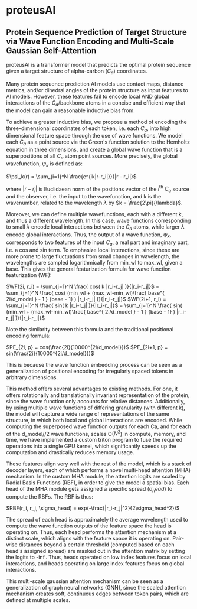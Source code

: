 # proteusAI
## Protein Sequence Prediction of Target Structure via Wave Function Encoding and Multi-Scale Gaussian Self-Attention

proteusAI is a transformer model that predicts the optimal protein sequence given a target structure of alpha-carbon ($C_a$) coordinates. 

Many protein sequence prediction AI models use contact maps, distance metrics, and/or dihedral angles of the protein structure as input features to AI models. However, these features fail to encode local AND global interactions of the $C_a$/backbone atoms in a concise and efficient way that the model can gain a reasonable inductive bias from. 

To achieve a greater inductive bias, we propose a method of encoding the three-dimensional coordinates of each token, i.e. each $C_a$, into high dimensional feature space through the use of wave functions. We model each $C_a$ as a point source via the Green's function solution to the Hemholtz equation in three dimensions, and create a global wave function that is a superpositions of all $C_a$ atom point sources. More precisely, the global wavefunction, $\psi_k$ is defined as:

$\psi_k(r) = \sum_{i=1}^N \frac{e^{ik|r-r_i|}}{|r - r_i|}$

where $|r - r_i|$ is Euclidaean norm of the positions vector of the $i^\text{th}$ $C_a$ source and the observer, i.e. the input to the wavefunction, and k is the wavenumber, related to the wavelength $\lambda$ by $k = \frac{2\pi}{\lambda}$.

Moreover, we can define multiple wavefunctions, each with a different k, and thus a different wavelength. In this case, wave functions corresponding to small $\lambda$ encode local interactions between the $C_a$ atoms, while larger $\lambda$ encode global interactions. Thus, the output of a wave function, $\psi_k$, corresponds to two features of the input $C_a$, a real part and imaginary part, i.e. a cos and sin term. To emphasize local interactions, since these are more prone to large fluctuations from small changes in wavelength, the wavelengths are sampled logarithmically from min_wl to max_wl, given a base. This gives the general featurization formula for wave function featurization (WF):

$WF(2i, r_i) = \sum_{j=1}^N \frac{ cos( k |r_i-r_j| )}{|r_i-r_j|}$ = \sum_{j=1}^N \frac{ cos( (min\_wl + (max\_wl-min\_wl)\frac{ base^{ 2i/d_model } - 1 } {base - 1}  ) |r_i-r_j| )}{|r_i-r_j|}$
$WF(2i+1, r_i) = \sum_{j=1}^N \frac{ sin( k |r_i-r_j| )}{|r_i-r_j|}$ = \sum_{j=1}^N \frac{ sin( (min\_wl + (max\_wl-min\_wl)\frac{ base^{ 2i/d_model } - 1 } {base - 1}  ) |r_i-r_j| )}{|r_i-r_j|}$

Note the similarity between this formula and the traditional positional encoding formula:

$PE_{2i, p} = cos(\frac{2i}{10000^{2i/d_model}})$
$PE_{2i+1, p} = sin(\frac{2i}{10000^{2i/d_model}})$

This is because the wave function embedding process can be seen as a generalization of positional encoding for irregularly spaced tokens in arbitrary dimensions.

This method offers several advantages to existing methods. For one, it offers rotationally and translationally invariant representation of the protein, since the wave function only accounts for relative distances. Additionally, by using multiple wave functions of differing granularity (with different k), the model will capture a wide range of representations of the same structure, in which both local and global interactions are encoded. While computing the superposed wave function outputs for each Ca, and for each of the d_model//2 wave functions, scales O($N^2$) in compute, memory, and time, we have implemented a custom triton program to fuse the required operations into a single GPU kernel, which significantly speeds up the computation and drastically reduces memory usage.

These features align very well with the rest of the model, which is a stack of decoder layers, each of which performs a novel multi-head attention (MHA) mechanism. In the custom MHA module, the attention logits are scaled by Radial Basis Functions (RBF), in order to give the model a spatial bias. Each head of the MHA module gets assigned a specific spread ($\sigma_head$) to compute the RBFs. The RBF is thus:

$RBF(r_i, r_j, \sigma_head) = exp(-\frac{|r_i-r_j|^2}{2\sigma_head^2})$

The spread of each head is approximately the average wavelength used to compute the wave function outputs of the feature space the head is operating on. Thus, each head performs the attention mechanism at a distinct scale, which aligns with the feature space it is operating on. Pair-wise distances beyond a certain threshold (computed based on each head's assigned spread) are masked out in the attention matrix by setting the logits to -$\inf$. Thus, heads operated on low index features focus on local interactions, and heads operating on large index features focus on global interactions.

This multi-scale gaussian attention mechanism can be seen as a generalization of graph neural networks (GNN), since the scaled attention mechanism creates soft, continuous edges between token pairs, which are defined at multiple scales. 

